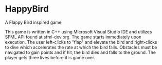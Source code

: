 HappyBird
=========

A Flappy Bird inspired game

This game is written in C++ using Microsoft Visual Studio IDE and utilizes SFML API found at sfml-dev.org.
The game starts immediately upon execution. The user left-clicks to "flap" and elevate the bird and right-clicks
to dive which accelerates the rate at which the bird falls. Obstacles must be navigated to gain points and if hit,
the bird dies and falls to the ground. The player gets three lives before it is game over.
